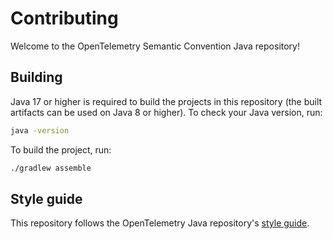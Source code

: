 # Contributing

Welcome to the OpenTelemetry Semantic Convention Java repository!

## Building

Java 17 or higher is required to build the projects in this repository
(the built artifacts can be used on Java 8 or higher).
To check your Java version, run:

```bash
java -version
```

To build the project, run:

```bash
./gradlew assemble
```

## Style guide

This repository follows the OpenTelemetry Java
repository's [style guide](https://github.com/open-telemetry/opentelemetry-java/blob/main/CONTRIBUTING.md#style-guideline).
